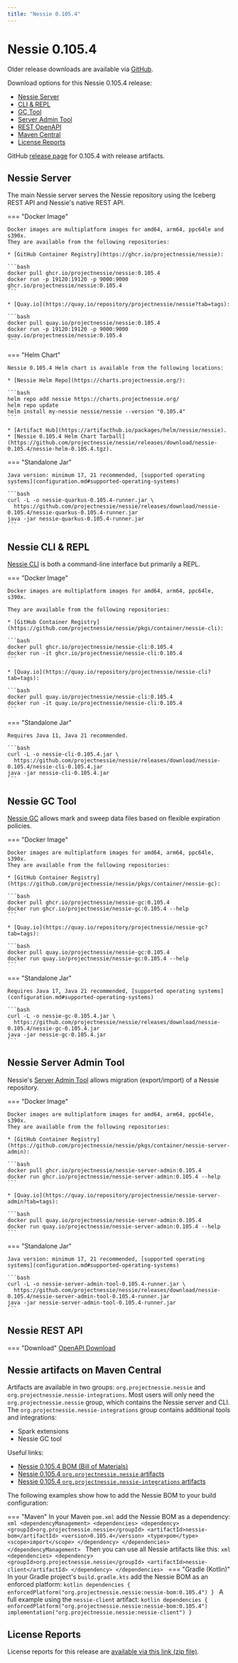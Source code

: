 ```yaml
---
title: "Nessie 0.105.4"
---
```


# Nessie 0.105.4

Older release downloads are available via [GitHub](https://github.com/projectnessie/nessie/releases).

Download options for this Nessie 0.105.4 release:

* [Nessie Server](#nessie-server)
* [CLI & REPL](#nessie-cli--repl)
* [GC Tool](#nessie-gc-tool)
* [Server Admin Tool](#nessie-server-admin-tool)
* [REST OpenAPI](#nessie-rest-api)
* [Maven Central](#nessie-artifacts-on-maven-central)
* [License Reports](#license-reports)

GitHub [release page](https://github.com/projectnessie/nessie/releases/tag/nessie-0.105.4) for 0.105.4 with release artifacts.

## Nessie Server

The main Nessie server serves the Nessie repository using the Iceberg REST API and Nessie's native REST API.

=== "Docker Image"

    Docker images are multiplatform images for amd64, arm64, ppc64le and s390x.
    They are available from the following repositories:

    * [GitHub Container Registry](https://ghcr.io/projectnessie/nessie):

    ```bash
    docker pull ghcr.io/projectnessie/nessie:0.105.4
    docker run -p 19120:19120 -p 9000:9000 ghcr.io/projectnessie/nessie:0.105.4
    ```

    * [Quay.io](https://quay.io/repository/projectnessie/nessie?tab=tags):

    ```bash
    docker pull quay.io/projectnessie/nessie:0.105.4
    docker run -p 19120:19120 -p 9000:9000 quay.io/projectnessie/nessie:0.105.4
    ```

=== "Helm Chart"

    Nessie 0.105.4 Helm chart is available from the following locations:

    * [Nessie Helm Repo](https://charts.projectnessie.org/):

    ```bash
    helm repo add nessie https://charts.projectnessie.org/
    helm repo update
    helm install my-nessie nessie/nessie --version "0.105.4"
    ```

    * [Artifact Hub](https://artifacthub.io/packages/helm/nessie/nessie).
    * [Nessie 0.105.4 Helm Chart Tarball](https://github.com/projectnessie/nessie/releases/download/nessie-0.105.4/nessie-helm-0.105.4.tgz).

=== "Standalone Jar"

    Java version: minimum 17, 21 recommended, [supported operating systems](configuration.md#supported-operating-systems)

    ```bash
    curl -L -o nessie-quarkus-0.105.4-runner.jar \
      https://github.com/projectnessie/nessie/releases/download/nessie-0.105.4/nessie-quarkus-0.105.4-runner.jar
    java -jar nessie-quarkus-0.105.4-runner.jar
    ```

## Nessie CLI & REPL

[Nessie CLI](cli.md) is both a command-line interface but primarily a REPL.

=== "Docker Image"

    Docker images are multiplatform images for amd64, arm64, ppc64le, s390x.

    They are available from the following repositories:

    * [GitHub Container Registry](https://github.com/projectnessie/nessie/pkgs/container/nessie-cli):

    ```bash
    docker pull ghcr.io/projectnessie/nessie-cli:0.105.4
    docker run -it ghcr.io/projectnessie/nessie-cli:0.105.4 
    ```

    * [Quay.io](https://quay.io/repository/projectnessie/nessie-cli?tab=tags):

    ```bash
    docker pull quay.io/projectnessie/nessie-cli:0.105.4
    docker run -it quay.io/projectnessie/nessie-cli:0.105.4
    ```

=== "Standalone Jar"

    Requires Java 11, Java 21 recommended.

    ```bash
    curl -L -o nessie-cli-0.105.4.jar \
      https://github.com/projectnessie/nessie/releases/download/nessie-0.105.4/nessie-cli-0.105.4.jar
    java -jar nessie-cli-0.105.4.jar
    ```

## Nessie GC Tool

[Nessie GC](gc.md) allows mark and sweep data files based on flexible expiration policies.

=== "Docker Image"

    Docker images are multiplatform images for amd64, arm64, ppc64le, s390x.
    They are available from the following repositories:

    * [GitHub Container Registry](https://github.com/projectnessie/nessie/pkgs/container/nessie-gc):

    ```bash
    docker pull ghcr.io/projectnessie/nessie-gc:0.105.4
    docker run ghcr.io/projectnessie/nessie-gc:0.105.4 --help
    ```

    * [Quay.io](https://quay.io/repository/projectnessie/nessie-gc?tab=tags):

    ```bash
    docker pull quay.io/projectnessie/nessie-gc:0.105.4
    docker run quay.io/projectnessie/nessie-gc:0.105.4 --help
    ```

=== "Standalone Jar"

    Requires Java 17, Java 21 recommended, [supported operating systems](configuration.md#supported-operating-systems)

    ```bash
    curl -L -o nessie-gc-0.105.4.jar \
      https://github.com/projectnessie/nessie/releases/download/nessie-0.105.4/nessie-gc-0.105.4.jar
    java -jar nessie-gc-0.105.4.jar
    ```

## Nessie Server Admin Tool

Nessie's [Server Admin Tool](export_import.md) allows migration (export/import) of a
Nessie repository.

=== "Docker Image"

    Docker images are multiplatform images for amd64, arm64, ppc64le, s390x.
    They are available from the following repositories:

    * [GitHub Container Registry](https://github.com/projectnessie/nessie/pkgs/container/nessie-server-admin):

    ```bash
    docker pull ghcr.io/projectnessie/nessie-server-admin:0.105.4
    docker run ghcr.io/projectnessie/nessie-server-admin:0.105.4 --help
    ```

    * [Quay.io](https://quay.io/repository/projectnessie/nessie-server-admin?tab=tags):

    ```bash
    docker pull quay.io/projectnessie/nessie-server-admin:0.105.4
    docker run quay.io/projectnessie/nessie-server-admin:0.105.4 --help
    ```

=== "Standalone Jar"

    Java version: minimum 17, 21 recommended, [supported operating systems](configuration.md#supported-operating-systems)

    ```bash
    curl -L -o nessie-server-admin-tool-0.105.4-runner.jar \
      https://github.com/projectnessie/nessie/releases/download/nessie-0.105.4/nessie-server-admin-tool-0.105.4-runner.jar
    java -jar nessie-server-admin-tool-0.105.4-runner.jar
    ```

## Nessie REST API

=== "Download"
    [OpenAPI Download](https://github.com/projectnessie/nessie/releases/download/nessie-0.105.4/nessie-openapi-0.105.4.yaml)

## Nessie artifacts on Maven Central

Artifacts are available in two groups: `org.projectnessie.nessie` and
`org.projectnessie.nessie-integrations`. Most users will only need the `org.projectnessie.nessie`
group, which contains the Nessie server and CLI. The `org.projectnessie.nessie-integrations` group
contains additional tools and integrations:

* Spark extensions
* Nessie GC tool

Useful links:

* [Nessie 0.105.4 BOM (Bill of Materials)](https://search.maven.org/artifact/org.projectnessie.nessie/nessie-bom/0.105.4/pom)
* [Nessie 0.105.4 `org.projectnessie.nessie` artifacts](https://search.maven.org/search?q=g:org.projectnessie.nessie%20v:0.105.4)
* [Nessie 0.105.4 `org.projectnessie.nessie-integrations` artifacts](https://search.maven.org/search?q=g:org.projectnessie.nessie-integrations%20v:0.105.4)

The following examples show how to add the Nessie BOM to your build configuration:

=== "Maven"
    In your Maven `pom.xml` add the Nessie BOM as a dependency:
    ```xml
    <dependencyManagement>
      <dependencies>
        <dependency>
          <groupId>org.projectnessie.nessie</groupId>
          <artifactId>nessie-bom</artifactId>
          <version>0.105.4</version>
          <type>pom</type>
          <scope>import</scope>
        </dependency>
      </dependencies>
    </dependencyManagement>
    ```
    Then you can use all Nessie artifacts like this:
    ```xml
    <dependencies>
      <dependency>
        <groupId>org.projectnessie.nessie</groupId>
        <artifactId>nessie-client</artifactId>
      </dependency>
    </dependencies>
    ```
=== "Gradle (Kotlin)"
    In your Gradle project's `build.gradle.kts` add the Nessie BOM as an enforced platform:
    ```kotlin
    dependencies {
      enforcedPlatform("org.projectnessie.nessie:nessie-bom:0.105.4")
    }
    ```
    A full example using the `nessie-client` artifact:
    ```kotlin
    dependencies {
      enforcedPlatform("org.projectnessie.nessie:nessie-bom:0.105.4")
      implementation("org.projectnessie.nessie:nessie-client")
    }
    ```

## License Reports

License reports for this release are [available via this link (zip file)](https://github.com/projectnessie/nessie/releases/download/nessie-0.105.4/nessie-aggregated-license-report-0.105.4.zip).
